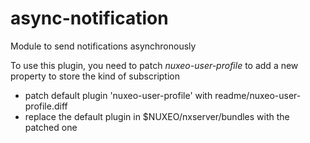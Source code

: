 async-notification
==================

Module to send notifications asynchronously

To use this plugin, you need to patch *nuxeo-user-profile* to add a new property to store the kind of subscription
* patch default plugin 'nuxeo-user-profile' with readme/nuxeo-user-profile.diff
* replace the default plugin in $NUXEO/nxserver/bundles with the patched one
